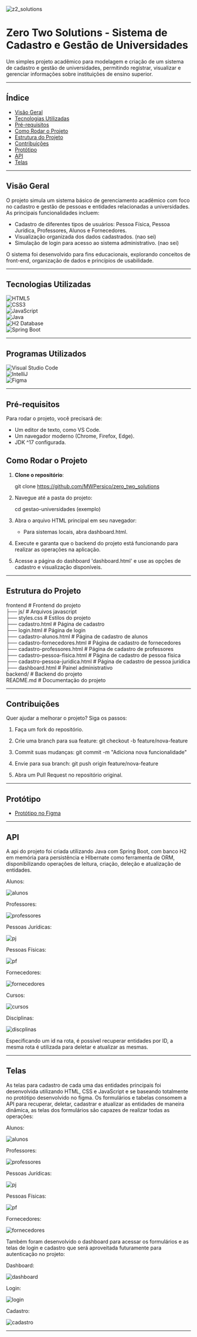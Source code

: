 ![z2_solutions](https://github.com/user-attachments/assets/1c0fdad7-6c97-4bdc-a9dd-c52d91e2a78f)

# Zero Two Solutions - Sistema de Cadastro e Gestão de Universidades  

Um simples projeto acadêmico para modelagem e criação de um sistema de cadastro e gestão de universidades, permitindo registrar, visualizar e gerenciar informações sobre instituições de ensino superior.  

---

## Índice  
- [Visão Geral](#visão-geral)  
- [Tecnologias Utilizadas](#tecnologias-utilizadas)  
- [Pré-requisitos](#pré-requisitos)  
- [Como Rodar o Projeto](#como-rodar-o-projeto)  
- [Estrutura do Projeto](#estrutura-do-projeto)  
- [Contribuições](#contribuições)  
- [Protótipo](#protótipo)
- [API](#api)
- [Telas](#telas)

---

## Visão Geral  
O projeto simula um sistema básico de gerenciamento acadêmico com foco no cadastro e gestão de pessoas e entidades relacionadas a universidades. As principais funcionalidades incluem:

- Cadastro de diferentes tipos de usuários: Pessoa Física, Pessoa Jurídica, Professores, Alunos e Fornecedores.
- Visualização organizada dos dados cadastrados. (nao sei)
- Simulação de login para acesso ao sistema administrativo. (nao sei)

O sistema foi desenvolvido para fins educacionais, explorando conceitos de front-end, organização de dados e princípios de usabilidade.

---

## Tecnologias Utilizadas  

![HTML5](https://img.shields.io/badge/HTML5-E34F26?style=for-the-badge&logo=html5&logoColor=white)  
![CSS3](https://img.shields.io/badge/CSS3-1572B6?style=for-the-badge&logo=css3&logoColor=white)  
![JavaScript](https://img.shields.io/badge/JavaScript-F7DF1E?style=for-the-badge&logo=javascript&logoColor=black)  
![Java](https://img.shields.io/badge/Java-ED8B00?style=for-the-badge&logo=openjdk&logoColor=white)  
![H2 Database](https://img.shields.io/badge/H2_Database-0078D6?style=for-the-badge&logo=databricks&logoColor=white)  
![Spring Boot](https://img.shields.io/badge/Spring_Boot-6DB33F?style=for-the-badge&logo=spring-boot&logoColor=white)  

---

## Programas Utilizados  

![Visual Studio Code](https://img.shields.io/badge/Visual_Studio_Code-0078D4?style=for-the-badge&logo=visual%20studio%20code&logoColor=White)  
![IntelliJ](https://img.shields.io/badge/Intellij%20Idea-000?logo=intellij-idea&style=for-the-badge)  
![Figma](https://img.shields.io/badge/Figma-F24E1E?style=for-the-badge&logo=figma&logoColor=white)  

---

## Pré-requisitos  
Para rodar o projeto, você precisará de:  
- Um editor de texto, como VS Code.  
- Um navegador moderno (Chrome, Firefox, Edge).
- JDK ^17 configurada.  

## Como Rodar o Projeto  

1. **Clone o repositório**:  
  
   git clone https://github.com/MWPersico/zero_two_solutions

2. Navegue até a pasta do projeto:

   cd gestao-universidades (exemplo)

3. Abra o arquivo HTML principal em seu navegador:

   - Para sistemas locais, abra dashboard.html.

4. Execute e garanta que o backend do projeto está funcionando para realizar as operações na aplicação.

5. Acesse a página do dashboard 'dashboard.html' e use as opções de cadastro e visualização disponíveis.



---

## Estrutura do Projeto

frontend                      # Frontend do projeto         
├── js/                           # Arquivos javascript  
├── styles.css 		             # Estilos do projeto  
├── cadastro.html                 # Página de cadastro  
├── login.html                    # Página de login  
├── cadastro-alunos.html          # Página de cadastro de alunos  
├── cadastro-fornecedores.html    # Página de cadastro de fornecedores  
├── cadastro-professores.html     # Página de cadastro de professores  
├── cadastro-pessoa-fisica.html   # Página de cadastro de pessoa física  
├── cadastro-pessoa-juridica.html # Página de cadastro de pessoa jurídica  
├── dashboard.html                # Painel administrativo  
backend/                      # Backend do projeto       
README.md                     # Documentação do projeto  

---

## Contribuições  
Quer ajudar a melhorar o projeto? Siga os passos:

1. Faça um fork do repositório.

2. Crie uma branch para sua feature:
   git checkout -b feature/nova-feature

3. Commit suas mudanças:
   git commit -m "Adiciona nova funcionalidade"

4. Envie para sua branch:
   git push origin feature/nova-feature

5. Abra um Pull Request no repositório original.

---

## Protótipo
- [Protótipo no Figma](https://www.figma.com/design/57RTOGtbTeYvhWRil7zInx/Projeto-Integrador?node-id=0-1&node-type=canvas&t=YtbRUJF0KswUbegc-0)

---

## API
A api do projeto foi criada utilizando Java com Spring Boot, com banco H2 em memória para persistência e HIbernate como ferramenta de ORM, disponibilizando operações de leitura, criação, deleção e atualização de entidades.

Alunos:

![alunos](https://raw.githubusercontent.com/MWPersico/zero_two_solutions/refs/heads/main/projeto/imagens/api_aluno.png)

Professores:

![professores](https://raw.githubusercontent.com/MWPersico/zero_two_solutions/refs/heads/main/projeto/imagens/api_professor.png)

Pessoas Jurídicas:

![pj](https://raw.githubusercontent.com/MWPersico/zero_two_solutions/refs/heads/main/projeto/imagens/api_pessoaJuridica.png)

Pessoas Físicas:

![pf](https://raw.githubusercontent.com/MWPersico/zero_two_solutions/refs/heads/main/projeto/imagens/api_pessoaFisica.png)

Fornecedores:

![fornecedores](https://raw.githubusercontent.com/MWPersico/zero_two_solutions/refs/heads/main/projeto/imagens/api_fornecedor.png)

Cursos:

![cursos](https://raw.githubusercontent.com/MWPersico/zero_two_solutions/refs/heads/main/projeto/imagens/api_curso.png)

Disciplinas:

![discplinas](https://raw.githubusercontent.com/MWPersico/zero_two_solutions/refs/heads/main/projeto/imagens/api_disciplina.png)

Especificando um id na rota, é possível recuperar entidades por ID, a mesma rota é utilizada para deletar e atualizar as mesmas.

---

## Telas
As telas para cadastro de cada uma das entidades principais foi desenvolvida utilizando HTML, CSS e JavaScript e se baseando totalmente no protótipo desenvolvido no figma. Os formulários e tabelas consomem a API para recuperar, deletar, cadastrar e atualizar as entidades de maneira dinâmica, as telas dos formulários são capazes de realizar todas as operações:

Alunos:

![alunos](https://raw.githubusercontent.com/MWPersico/zero_two_solutions/refs/heads/main/projeto/imagens/tela_aluno.png)

Professores:

![professores](https://raw.githubusercontent.com/MWPersico/zero_two_solutions/refs/heads/main/projeto/imagens/tela_professor.png)

Pessoas Jurídicas:

![pj](https://raw.githubusercontent.com/MWPersico/zero_two_solutions/refs/heads/main/projeto/imagens/tela_pessoaJuridica.png)

Pessoas Físicas:

![pf](https://raw.githubusercontent.com/MWPersico/zero_two_solutions/refs/heads/main/projeto/imagens/tela_pessoaFisica.png)

Fornecedores:

![fornecedores](https://raw.githubusercontent.com/MWPersico/zero_two_solutions/refs/heads/main/projeto/imagens/tela_fornecedor.png)

Também foram desenvolvido o dashboard para acessar os formulários e as telas de login e cadastro que será aproveitada futuramente para autenticação no projeto:

Dashboard:

![dashboard](https://raw.githubusercontent.com/MWPersico/zero_two_solutions/refs/heads/main/projeto/imagens/dashboard.png)

Login:

![login](https://raw.githubusercontent.com/MWPersico/zero_two_solutions/refs/heads/main/projeto/imagens/login.png)

Cadastro:

![cadastro](https://raw.githubusercontent.com/MWPersico/zero_two_solutions/refs/heads/main/projeto/imagens/cadastro.png)

---
